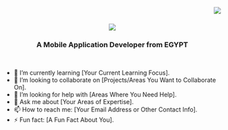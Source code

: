 <img align="right" src="https://visitor-badge.laobi.icu/badge?page_id=eng-abdallahyasser.eng-abdallahyasser" />


<h1 align="center">
<img src="https://readme-typing-svg.herokuapp.com?font=Righteous&size=40&duration=3500&pause=1000&center=true&random=false&width=500&height=80&lines=Hi+There!+%F0%9F%91%8B;Welcome+To+My+Profile+%F0%9F%A4%97;It's+Me%2C+Abdallah+Yasser" /></a>
</h1>


<h3 align="center">A Mobile Application Developer from EGYPT</h3>

<br/>

- 🌱 I’m currently learning [Your Current Learning Focus].
- 👯 I’m looking to collaborate on [Projects/Areas You Want to Collaborate On].
- 🤔 I’m looking for help with [Areas Where You Need Help].
- 💬 Ask me about [Your Areas of Expertise].
- 📫 How to reach me: [Your Email Address or Other Contact Info].
- ⚡ Fun fact: [A Fun Fact About You].

 <!--
<div align="center"> 
  <a href="mailto:abdallahyasser1277@gmail.com">
    <img src="https://img.icons8.com/?size=100&id=X0mEIh0RyDdL&format=png&color=000000" width="60" height="60" />
  </a>
  <a href="https://www.linkedin.com/in/abdallah-yasser-30a1681a1/" target="_blank">
    <img src="https://img.icons8.com/?size=100&id=13930&format=png&color=000000" width="60" height="60"/>
  </a>
  <a href="https://salesp07.github.io" target="_blank">
     <img src="https://cdn2.iconfinder.com/data/icons/social-icons-33/128/Stack_Overflow-512.png" width="60" height="60 target="_blank" />  
  </a>
</div>

 <hr/>
 
<h2 align="center">⚒️ Languages-Frameworks-Tools ⚒️</h2>
<br/>
<div align="center">
    <img src="https://skillicons.dev/icons?i=react,bootstrap,mui,html,css,vscode,github,figma,tailwind,git,r" />
    <img src="https://skillicons.dev/icons?i=nodejs,python,javascript,typescript,express,firebase,mongodb,c,java,nextjs,mysql,flask" /><br>
</div>

<br/>
<hr/>

<div align="center">
  <h2>🐍 My Contributions 🐍</h2>
  <br>
  <img alt="snake eating my contributions" src="https://raw.githubusercontent.com/salesp07/salesp07/output/github-contribution-grid-snake.svg" />
  
  <br/><br/><br/>
</div>

<hr/>

<h2 align="center">⚡ Stats ⚡</h2>
<br>
<div align=center>
  <img width=390 src="https://github-readme-streak-stats-salesp07.vercel.app/?user=salesp07&count_private=true&theme=react&border_radius=10" alt="streak stats"/>
  <img width=390 src="https://github-readme-stats-salesp07.vercel.app/api?username=salesp07&count_private=true&show_icons=true&theme=react&rank_icon=github&border_radius=10" alt="readme stats" />
  <br/>
  <img width=325 align="center" src="https://github-readme-stats-salesp07.vercel.app/api/top-langs/?username=salesp07&hide=HTML&langs_count=8&layout=compact&theme=react&border_radius=10&size_weight=0.5&count_weight=0.5&exclude_repo=github-readme-stats" alt="top langs" />
</div>

<br/><br/>

<hr/>

<br/>

<div align="center">
<a href='https://ko-fi.com/V7V4RAK9C' target='_blank'><img height='64' style='border:0px;height:64px;' src='https://storage.ko-fi.com/cdn/kofi1.png?v=3' border='0' alt='Buy Me a Coffee at ko-fi.com' /></a>
</div>

<br/>-->
